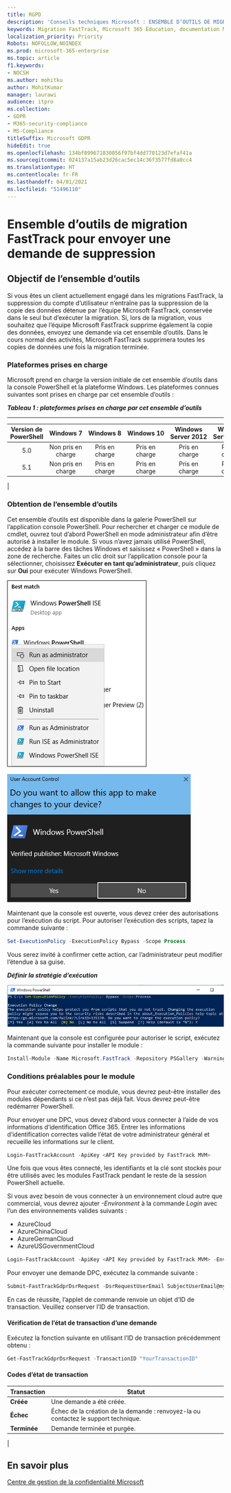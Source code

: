 ```yaml
---
title: RGPD
description: 'Conseils techniques Microsoft : ENSEMBLE D’OUTILS DE MIGRATION FASTTRACK POUR ENVOYER UNE DEMANDE DE SUPPRESSION'
keywords: Migration FastTrack, Microsoft 365 Éducation, documentation Microsoft 365, RGPD
localization_priority: Priority
Robots: NOFOLLOW,NOINDEX
ms.prod: microsoft-365-enterprise
ms.topic: article
f1.keywords:
- NOCSH
ms.author: mohitku
author: MohitKumar
manager: laurawi
audience: itpro
ms.collection:
- GDPR
- M365-security-compliance
- MS-Compliance
titleSuffix: Microsoft GDPR
hideEdit: true
ms.openlocfilehash: 134bf099671830856f97bf4dd770123d7efaf41a
ms.sourcegitcommit: 024137a15ab23d26cac5ec14c36f3577fd8a0cc4
ms.translationtype: HT
ms.contentlocale: fr-FR
ms.lasthandoff: 04/01/2021
ms.locfileid: "51496110"
---
```

# <a name="fasttrack-migration-toolset-for-submitting-delete-request"></a>Ensemble d’outils de migration FastTrack pour envoyer une demande de suppression

## <a name="toolset-purpose"></a>Objectif de l’ensemble d’outils

Si vous êtes un client actuellement engagé dans les migrations FastTrack, la suppression du compte d’utilisateur n’entraîne pas la suppression de la copie des données détenue par l’équipe Microsoft FastTrack, conservée dans le seul but d’exécuter la migration. Si, lors de la migration, vous souhaitez que l’équipe Microsoft FastTrack supprime également la copie des données, envoyez une demande via cet ensemble d’outils. Dans le cours normal des activités, Microsoft FastTrack supprimera toutes les copies de données une fois la migration terminée.

### <a name="supported-platforms"></a>Plateformes prises en charge

Microsoft prend en charge la version initiale de cet ensemble d’outils dans la console PowerShell et la plateforme Windows. Les plateformes connues suivantes sont prises en charge par cet ensemble d’outils :

***Tableau 1 : plateformes prises en charge par cet ensemble d’outils***

****

|Version de PowerShell|Windows 7|Windows 8|Windows 10|Windows Server 2012|Windows Server 2016|
|:---:|:---:|:---:|:---:|:---:|:---:|
|5.0|Non pris en charge|Pris en charge|Pris en charge|Pris en charge|Pris en charge|
|5.1|Non pris en charge|Pris en charge|Pris en charge|Pris en charge|Pris en charge|
|

### <a name="obtaining-the-toolset"></a>Obtention de l’ensemble d’outils

Cet ensemble d’outils est disponible dans la galerie PowerShell sur l’application console PowerShell. Pour rechercher et charger ce module de cmdlet, ouvrez tout d’abord PowerShell en mode administrateur afin d’être autorisé à installer le module. Si vous n’avez jamais utilisé PowerShell, accédez à la barre des tâches Windows et saisissez « PowerShell » dans la zone de recherche. Faites un clic droit sur l’application console pour la sélectionner, choisissez **Exécuter en tant qu’administrateur**, puis cliquez sur **Oui** pour exécuter Windows PowerShell.

![PowerShell : exécuter en tant qu’administrateur](../media/fasttrack-powershell_image.png)

![PowerShell : autoriser l’application à apporter des modifications](../media/fasttrack-run-powershell_image.png)

Maintenant que la console est ouverte, vous devez créer des autorisations pour l’exécution du script. Pour autoriser l’exécution des scripts, tapez la commande suivante :

```powershell
Set-ExecutionPolicy -ExecutionPolicy Bypass -Scope Process
```

Vous serez invité à confirmer cette action, car l’administrateur peut modifier l’étendue à sa guise.

***Définir la stratégie d’exécution***

![Définir la modification de la stratégie d’exécution dans PowerShell](../media/powershell-set-execution-policy_image.png)

Maintenant que la console est configurée pour autoriser le script, exécutez la commande suivante pour installer le module :

```powershell
Install-Module -Name Microsoft.FastTrack -Repository PSGallery -WarningAction SilentlyContinue -Force
```

### <a name="prerequisites-for-module"></a>Conditions préalables pour le module

Pour exécuter correctement ce module, vous devrez peut-être installer des modules dépendants si ce n’est pas déjà fait. Vous devrez peut-être redémarrer PowerShell.

Pour envoyer une DPC, vous devez d’abord vous connecter à l’aide de vos informations d’identification Office 365. Entrer les informations d’identification correctes valide l’état de votre administrateur général et recueille les informations sur le client.

```powershell
Login-FastTrackAccount -ApiKey <API Key provided by FastTrack MVM>
```

Une fois que vous êtes connecté, les identifiants et la clé sont stockés pour être utilisés avec les modules FastTrack pendant le reste de la session PowerShell actuelle.

Si vous avez besoin de vous connecter à un environnement cloud autre que commercial, vous devrez ajouter *-Environment* à la commande *Login* avec l’un des environnements valides suivants :

- AzureCloud
- AzureChinaCloud
- AzureGermanCloud
- AzureUSGovernmentCloud

```powershell
Login-FastTrackAccount -ApiKey <API Key provided by FastTrack MVM> -Environment <cloud environment>
```

Pour envoyer une demande DPC, exécutez la commande suivante :

```powershell
Submit-FastTrackGdprDsrRequest -DsrRequestUserEmail SubjectUserEmail@mycompany.com
```

En cas de réussite, l’applet de commande renvoie un objet d’ID de transaction. Veuillez conserver l’ID de transaction.

#### <a name="checking-the-status-of-a-request-transaction"></a>Vérification de l’état de transaction d’une demande

Exécutez la fonction suivante en utilisant l’ID de transaction précédemment obtenu :

```powershell
Get-FastTrackGdprDsrRequest -TransactionID "YourTransactionID"
```

#### <a name="transaction-status-codes"></a>Codes d’état de transaction

|Transaction|Statut|
|---|---|
|**Créée**|Une demande a été créée.|
|**Échec**|Échec de la création de la demande : renvoyez-la ou contactez le support technique.|
|**Terminée**|Demande terminée et purgée.|
|

<!-- original version: **Created**  Request has been created<br/>**Failed** Request failed to create, please resubmit, or contact support<br/>**Completed** Request has been completed and sanitized -->

## <a name="learn-more"></a>En savoir plus

[Centre de gestion de la confidentialité Microsoft](https://www.microsoft.com/trust-center/privacy/gdpr-overview)
